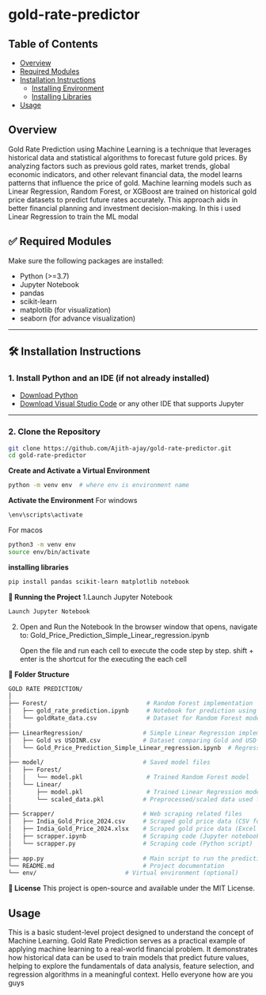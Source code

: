 ﻿# gold-rate-predictor

## Table of Contents
- [Overview](#overview)
- [Required Modules](#required-modules)
- [Installation Instructions](#installation-instruction)
  - [Installing Environment](#installing_environment)
  - [Installing Libraries](#installing_libraries)
- [Usage](#usage)
  

## Overview

Gold Rate Prediction using Machine Learning is a technique that leverages historical data and statistical algorithms to forecast future gold prices. By analyzing factors such as previous gold rates, market trends, global economic indicators, and other relevant financial data, the model learns patterns that influence the price of gold. Machine learning models such as Linear Regression, Random Forest, or XGBoost are trained on historical gold price datasets to predict future rates accurately. This approach aids in better financial planning and investment decision-making. In this i used Linear Regression to train the ML modal

## ✅ Required Modules

Make sure the following packages are installed:

- Python (>=3.7)
- Jupyter Notebook
- pandas
- scikit-learn
- matplotlib (for visualization)
- seaborn (for advance visualization)

---

## 🛠️ Installation Instructions

### 1. Install Python and an IDE (if not already installed)

- [Download Python](https://www.python.org/downloads/)
- [Download Visual Studio Code](https://code.visualstudio.com/) or any other IDE that supports Jupyter

---

### 2. Clone the Repository

```bash
git clone https://github.com/Ajith-ajay/gold-rate-predictor.git
cd gold-rate-predictor
```

**Create and Activate a Virtual Environment**

```bash
python -m venv env  # where env is environment name
```
**Activate the Environment**
For windows
```bash
\env\scripts\activate
```
For macos
```bash
python3 -m venv env
source env/bin/activate
```
**installing libraries**

```bash
pip install pandas scikit-learn matplotlib notebook
```

**🚀 Running the Project**
1.Launch Jupyter Notebook
```bash
Launch Jupyter Notebook
```

2. Open and Run the Notebook
    In the browser window that opens, navigate to:
    Gold_Price_Prediction_Simple_Linear_regression.ipynb

    Open the file and run each cell to execute the code step by step. shift + enter is the shortcut for the executing the each cell

**📂 Folder Structure**
```bash
GOLD RATE PREDICTION/
│
├── Forest/                            # Random Forest implementation
│   ├── gold_rate_prediction.ipynb     # Notebook for prediction using Random Forest
│   └── goldRate_data.csv              # Dataset for Random Forest model
│
├── LinearRegression/                 # Simple Linear Regression implementation
│   ├── Gold vs USDINR.csv            # Dataset comparing Gold and USD-INR rates
│   └── Gold_Price_Prediction_Simple_Linear_regression.ipynb  # Regression notebook
│
├── model/                            # Saved model files
│   ├── Forest/
│   │   └── model.pkl                  # Trained Random Forest model
│   └── Linear/
│       ├── model.pkl                  # Trained Linear Regression model
│       └── scaled_data.pkl           # Preprocessed/scaled data used for training
│
├── Scrapper/                         # Web scraping related files
│   ├── India_Gold_Price_2024.csv     # Scraped gold price data (CSV format)
│   ├── India_Gold_Price_2024.xlsx    # Scraped gold price data (Excel format)
│   ├── scrapper.ipynb                # Scraping code (Jupyter notebook)
│   └── scrapper.py                   # Scraping code (Python script)
│
├── app.py                            # Main script to run the prediction app
└── README.md                         # Project documentation
└── env/                         # Virtual environment (optional)
```

**📄 License**
This project is open-source and available under the MIT License.

## Usage

This is a basic student-level project designed to understand the concept of Machine Learning. Gold Rate Prediction serves as a practical example of applying machine learning to a real-world financial problem. It demonstrates how historical data can be used to train models that predict future values, helping to explore the fundamentals of data analysis, feature selection, and regression algorithms in a meaningful context.
Hello everyone how are you guys
